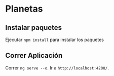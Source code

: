 # Planetas
## Instalar paquetes

Ejecutar `npm install` para instalar los paquetes

## Correr Aplicación

Correr `ng serve --o`. Ir a `http://localhost:4200/`.
